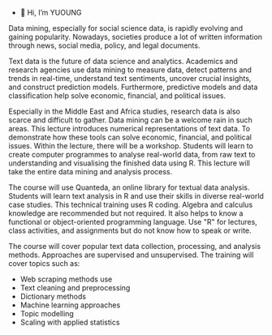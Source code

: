 - 👋 Hi, I’m YUOUNG

Data mining, especially for social science data, is rapidly evolving and gaining popularity. Nowadays, societies produce a lot of written information through news, social media, policy, and legal documents. 

Text data is the future of data science and analytics. Academics and research agencies use data mining to measure data, detect patterns and trends in real-time, understand text sentiments, uncover crucial insights, and construct prediction models. Furthermore, predictive models and data classification help solve economic, financial, and political issues. 

Especially in the Middle East and Africa studies, research data is also scarce and difficult to gather. Data mining can be a welcome rain in such areas. This lecture introduces numerical representations of text data. To demonstrate how these tools can solve economic, financial, and political issues. 
Within the lecture, there will be a workshop. Students will learn to create computer programmes to analyse real-world data, from raw text to understanding and visualising the finished data using R. This lecture will take the entire data mining and analysis process. 

The course will use Quanteda, an online library for textual data analysis. Students will learn text analysis in R and use their skills in diverse real-world case studies. 
This technical training uses R coding. Algebra and calculus knowledge are recommended but not required. It also helps to know a functional or object-oriented programming language. Use "R" for lectures, class activities, and assignments but do not know how to speak or write. 

The course will cover popular text data collection, processing, and analysis methods. Approaches are supervised and unsupervised. 
The training will cover topics such as: 

- Web scraping methods use
- Text cleaning and preprocessing 
- Dictionary methods 
- Machine learning approaches
- Topic modelling
- Scaling with applied statistics



<!---
CHOIDooYoung/CHOIDooYoung is a ✨ special ✨ repository because its `README.md` (this file) appears on your GitHub profile.
You can click the Preview link to take a look at your changes.
--->
